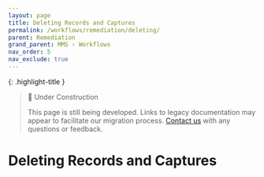 ```yaml
---
layout: page
title: Deleting Records and Captures
permalink: /workflows/remediation/deleting/
parent: Remediation
grand_parent: MMS › Workflows
nav_order: 5
nav_exclude: true
---
```


{: .highlight-title }
> 🚧 Under Construction
>
> This page is still being developed. Links to legacy documentation may appear to facilitate our migration process. [Contact us](/metadata-documentation/contact/) with any questions or feedback.

# Deleting Records and Captures